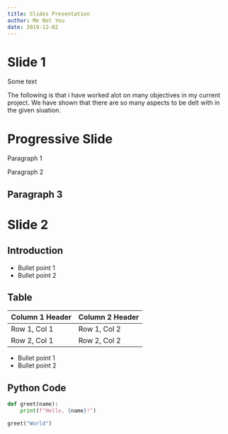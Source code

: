 ```yaml
---
title: Slides Presentation
author: Me Not You
date: 2019-12-02
---
```


# Slide 1

Some text

The following is that i have worked alot on many objectives in my current project.
We have shown that there are so many aspects to be delt with in the given siuation.

# Progressive Slide

<!-- stop -->

Paragraph 1

<!-- stop -->

Paragraph 2

<!-- stop -->

## Paragraph 3

# Slide 2

## Introduction

- Bullet point 1
- Bullet point 2


## Table

| Column 1 Header | Column 2 Header |
| --------------- | --------------- |
| Row 1, Col 1    | Row 1, Col 2    |
| Row 2, Col 1    | Row 2, Col 2    |

- Bullet point 1
- Bullet point 2

## Python Code

```python
def greet(name):
    print(f"Hello, {name}!")

greet("World")

```
